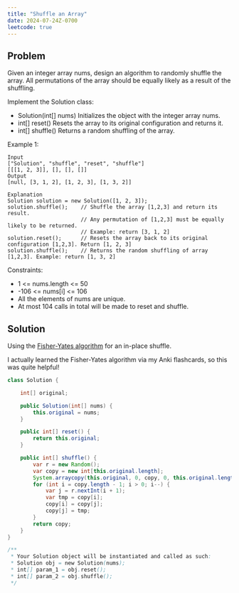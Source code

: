```yaml
---
title: "Shuffle an Array"
date: 2024-07-24Z-0700
leetcode: true
---
```


## Problem

Given an integer array nums, design an algorithm to randomly shuffle the array. All permutations of the array should be equally likely as a result of the shuffling.

Implement the Solution class:

- Solution(int[] nums) Initializes the object with the integer array nums.
- int[] reset() Resets the array to its original configuration and returns it.
- int[] shuffle() Returns a random shuffling of the array.

Example 1:

```text
Input
["Solution", "shuffle", "reset", "shuffle"]
[[[1, 2, 3]], [], [], []]
Output
[null, [3, 1, 2], [1, 2, 3], [1, 3, 2]]

Explanation
Solution solution = new Solution([1, 2, 3]);
solution.shuffle();    // Shuffle the array [1,2,3] and return its result.
                       // Any permutation of [1,2,3] must be equally likely to be returned.
                       // Example: return [3, 1, 2]
solution.reset();      // Resets the array back to its original configuration [1,2,3]. Return [1, 2, 3]
solution.shuffle();    // Returns the random shuffling of array [1,2,3]. Example: return [1, 3, 2]
```

Constraints:

- 1 <= nums.length <= 50
- -106 <= nums[i] <= 106
- All the elements of nums are unique.
- At most 104 calls in total will be made to reset and shuffle.

## Solution

Using the [Fisher-Yates algorithm](https://en.wikipedia.org/wiki/Fisher%E2%80%93Yates_shuffle) for an in-place shuffle.

I actually learned the Fisher-Yates algorithm via my Anki flashcards, so this was quite helpful!

```java
class Solution {

    int[] original;

    public Solution(int[] nums) {
        this.original = nums;
    }

    public int[] reset() {
        return this.original;
    }

    public int[] shuffle() {
        var r = new Random();
        var copy = new int[this.original.length];
        System.arraycopy(this.original, 0, copy, 0, this.original.length);
        for (int i = copy.length - 1; i > 0; i--) {
            var j = r.nextInt(i + 1);
            var tmp = copy[i];
            copy[i] = copy[j];
            copy[j] = tmp;
        }
        return copy;
    }
}

/**
 * Your Solution object will be instantiated and called as such:
 * Solution obj = new Solution(nums);
 * int[] param_1 = obj.reset();
 * int[] param_2 = obj.shuffle();
 */
```
